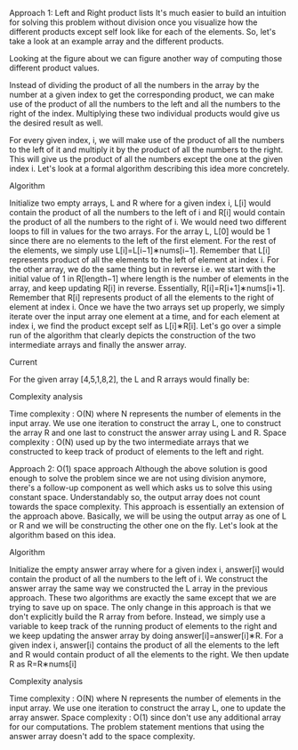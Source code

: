 Approach 1: Left and Right product lists
It's much easier to build an intuition for solving this problem without division once you visualize how the different products except self look like for each of the elements. So, let's take a look at an example array and the different products.


Looking at the figure about we can figure another way of computing those different product values.

Instead of dividing the product of all the numbers in the array by the number at a given index to get the corresponding product, we can make use of the product of all the numbers to the left and all the numbers to the right of the index. Multiplying these two individual products would give us the desired result as well.

For every given index, i, we will make use of the product of all the numbers to the left of it and multiply it by the product of all the numbers to the right. This will give us the product of all the numbers except the one at the given index i. Let's look at a formal algorithm describing this idea more concretely.

Algorithm

Initialize two empty arrays, L and R where for a given index i, L[i] would contain the product of all the numbers to the left of i and R[i] would contain the product of all the numbers to the right of i.
We would need two different loops to fill in values for the two arrays. For the array L, L[0] would be 1 since there are no elements to the left of the first element. For the rest of the elements, we simply use L[i]=L[i−1]∗nums[i−1]. Remember that L[i] represents product of all the elements to the left of element at index i.
For the other array, we do the same thing but in reverse i.e. we start with the initial value of 1 in R[length−1] where length is the number of elements in the array, and keep updating R[i] in reverse. Essentially, R[i]=R[i+1]∗nums[i+1]. Remember that R[i] represents product of all the elements to the right of element at index i.
Once we have the two arrays set up properly, we simply iterate over the input array one element at a time, and for each element at index i, we find the product except self as L[i]∗R[i].
Let's go over a simple run of the algorithm that clearly depicts the construction of the two intermediate arrays and finally the answer array.

Current

For the given array [4,5,1,8,2], the L and R arrays would finally be:


Complexity analysis

Time complexity : O(N) where N represents the number of elements in the input array. We use one iteration to construct the array L, one to construct the array R and one last to construct the answer array using L and R.
Space complexity : O(N) used up by the two intermediate arrays that we constructed to keep track of product of elements to the left and right.

Approach 2: O(1) space approach
Although the above solution is good enough to solve the problem since we are not using division anymore, there's a follow-up component as well which asks us to solve this using constant space. Understandably so, the output array does not count towards the space complexity. This approach is essentially an extension of the approach above. Basically, we will be using the output array as one of L or R and we will be constructing the other one on the fly. Let's look at the algorithm based on this idea.

Algorithm

Initialize the empty answer array where for a given index i, answer[i] would contain the product of all the numbers to the left of i.
We construct the answer array the same way we constructed the L array in the previous approach. These two algorithms are exactly the same except that we are trying to save up on space.
The only change in this approach is that we don't explicitly build the R array from before. Instead, we simply use a variable to keep track of the running product of elements to the right and we keep updating the answer array by doing answer[i]=answer[i]∗R. For a given index i, answer[i] contains the product of all the elements to the left and R would contain product of all the elements to the right. We then update R as R=R∗nums[i]

Complexity analysis

Time complexity : O(N) where N represents the number of elements in the input array. We use one iteration to construct the array L, one to update the array answer.
Space complexity : O(1) since don't use any additional array for our computations. The problem statement mentions that using the answer array doesn't add to the space complexity.
